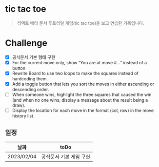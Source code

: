 # tic tac toe

> 리엑트 베타 문서 투토리얼 게임(tic tac toe)을 보고 연습한 기록입니다.

# Challenge

- [x] 공식문서 기본 형태 구현
- [x] For the current move only, show “You are at move #…” instead of a button
- [x] Rewrite Board to use two loops to make the squares instead of hardcoding them.
- [x] Add a toggle button that lets you sort the moves in either ascending or descending order.
- [ ] When someone wins, highlight the three squares that caused the win (and when no one wins, display a message about the result being a draw).
- [ ] Display the location for each move in the format (col, row) in the move history list.

## 일정

| 날짜       | toDo                    |
| ---------- | ----------------------- |
| 2023/02/04 | 공식문서 기본 게임 구현 |
